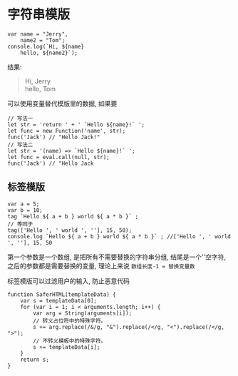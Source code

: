 # 字符串模版

    var name = "Jerry", 
        name2 = "Tom"; 
    console.log(`Hi, ${name}
        hello, ${name2}`); 

结果: 

> Hi, Jerry        
> hello, Tom

可以使用变量替代模版里的数据, 如果要

    // 写法一
    let str = 'return ' + ' `Hello ${name}!` '; 
    let func = new Function('name', str); 
    func('Jack') // "Hello Jack!"
    // 写法二
    let str = '(name) => `Hello ${name}!` '; 
    let func = eval.call(null, str); 
    func('Jack') // "Hello Jack

## 标签模版

    var a = 5; 
    var b = 10; 
    tag `Hello ${ a + b } world ${ a * b }` ; 
    // 等同于
    tag(['Hello ', ' world ', ''], 15, 50); 
    console.log `Hello ${ a + b } world ${ a * b }` ; //['Hello ', ' world ', ''], 15, 50

第一个参数是一个数组, 是把所有不需要替换的字符串分组, 结尾是一个''空字符, 之后的参数都是需要替换的变量, 理论上来说 `数组长度-1 = 替换变量数` 

标签模版可以过滤用户的输入, 防止恶意代码

    function SaferHTML(templateData) {
        var s = templateData[0]; 
        for (var i = 1; i < arguments.length; i++) {
            var arg = String(arguments[i]); 
            // 转义占位符中的特殊字符。 
            s += arg.replace(/&/g, "&").replace(/</g, "<").replace(/</g, ">"); 
            // 不转义模板中的特殊字符。 
            s += templateData[i]; 
        }
        return s; 
    }

